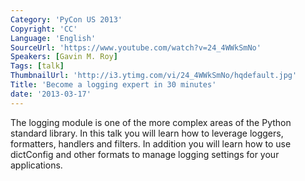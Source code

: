 ```yaml
---
Category: 'PyCon US 2013'
Copyright: 'CC'
Language: 'English'
SourceUrl: 'https://www.youtube.com/watch?v=24_4WWkSmNo'
Speakers: [Gavin M. Roy]
Tags: [talk]
ThumbnailUrl: 'http://i3.ytimg.com/vi/24_4WWkSmNo/hqdefault.jpg'
Title: 'Become a logging expert in 30 minutes'
date: '2013-03-17'
---
```

The logging module is one of the more complex areas of the Python standard library. In this talk you will learn how to leverage loggers, formatters, handlers and filters. In addition you will learn how to use dictConfig and other formats to manage logging settings for your applications.
